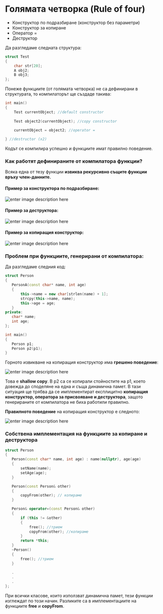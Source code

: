 # Голямата четворка (Rule of four)

 - Конструктор по подразбиране (конструктор без параметри)
 - Конструктор за копиране
 - Оператор =
 - Деструктор
 
Да разгледаме следната структура:
```c++
struct Test
{
	char str[20];
	A obj2;
	B obj3;
};
 ```
Понеже функциите (от голямата четворка) не са дефинирани в структурата, то компилаторът ще създаде такива:
```c++
int main()
{
	Test currentObject; //default constructor
	 
	Test object2(currentObject); //copy constructor
	 
	currentObject = object2; //operator =

} //destructor (x2)
```
Кодът се компилира успешно и функциите имат правилно поведение.
###  Как работят дефинираните от компилатора функции?
Всяка една от тезу функции **извиква рекурсивно същите функции връху член-данните.**

####  Пример за конструктора по подразбиране:
 
![enter image description here](https://i.ibb.co/s2m8XtC/1.png)
 
####  Пример за деструктора:
![enter image description here](https://i.ibb.co/kmYSzP7/2.png)

####  Пример за копиращия конструктор:
![enter image description here](https://i.ibb.co/9Vqk7Mn/3.png)
### Проблем при функциите, генерирани от компилатора:

Да разгледаме следния код:

 ```c++
struct Person
{
	PersonA(const char* name, int age)
	{
		this->name = new char[strlen(name) + 1];
		strcpy(this->name, name);
		this->age = age;
	}
private:
	char* name;
	int age;
};

int main()
{
	Person p1;
	Person p2(p1);
}
```
Горното извикване на копиращия конструктор има **грешено поведение**:

![enter image description here](https://i.ibb.co/q5rfGBf/Capture.png)


Това е **shallow copy**. В p2 са се копирали стойностите на p1, което довежда до споделяне на една и съща динамична памет.
В тази ситуация ще трябва да се имплементират експлицитно **копиращия конструктор, оператора за присвояване и деструктора**, защото генерираните от компилатора не биха работили правилно.

**Правилното поведение** на копиращия конструктор е следното:

![enter image description here](https://i.ibb.co/XZq5rGT/33.png)

### Собствена имплементация на функциите за копиране и деструктора

 ```c++
struct Person
{
	Person(const char* name, int age) : name(nullptr), age(age)
	{
		setName(name);
		setAge(age);
	}

	Person(const Person& other)
	{	
		copyFrom(other); // копираме
	}

	Person& operator=(const Person& other)
	{
		if (this != &other)
		{
			free(); //трием
			copyFrom(other); //копираме
		}
		return *this;
	}
	~Person()
	{
		free(); //трием
	}
	
	.
	.
	.
};
```
При всички класове, които използват динамична памет, тези функции изглеждат по този начин. Разликите са в имплементациите на функциите **free** и **copyFrom**.
